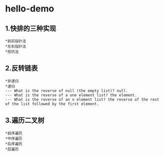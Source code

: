 # hello-demo

## 1.快排的三种实现
	*前后指针法
	*左右指针法
	*挖坑法
## 2.反转链表
	*非递归
	*递归
	--- What is the reverse of null (the empty list)? null.
	--- What is the reverse of a one element list? the element.
	--- What is the reverse of an n element list? the reverse of the rest of the list followed by the first element.
## 3.遍历二叉树
	*前序遍历
	*中序遍历
	*后序遍历
	*层遍历
